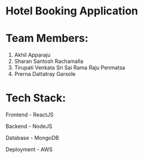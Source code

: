 #  Hotel Booking Application
                                                                                    
# Team Members:
1. Akhil Apparaju 
2. Sharan Santosh Rachamalla
3. Tirupati Venkata Sri Sai Rama Raju Penmatsa
4. Prerna Dattatray Garsole

# Tech Stack:
Frontend - ReactJS

Backend - NodeJS

Database - MongoDB

Deployment - AWS
